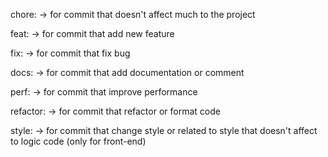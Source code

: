 chore: <description>       -> for commit that doesn't affect much to the project

feat: <description>        -> for commit that add new feature

fix: <description>         -> for commit that fix bug

docs: <description>        -> for commit that add documentation or comment

perf: <description>        -> for commit that improve performance

refactor: <description>    -> for commit that refactor or format code

style: <description>       -> for commit that change style or related to style that doesn't affect to logic code (only for front-end)
